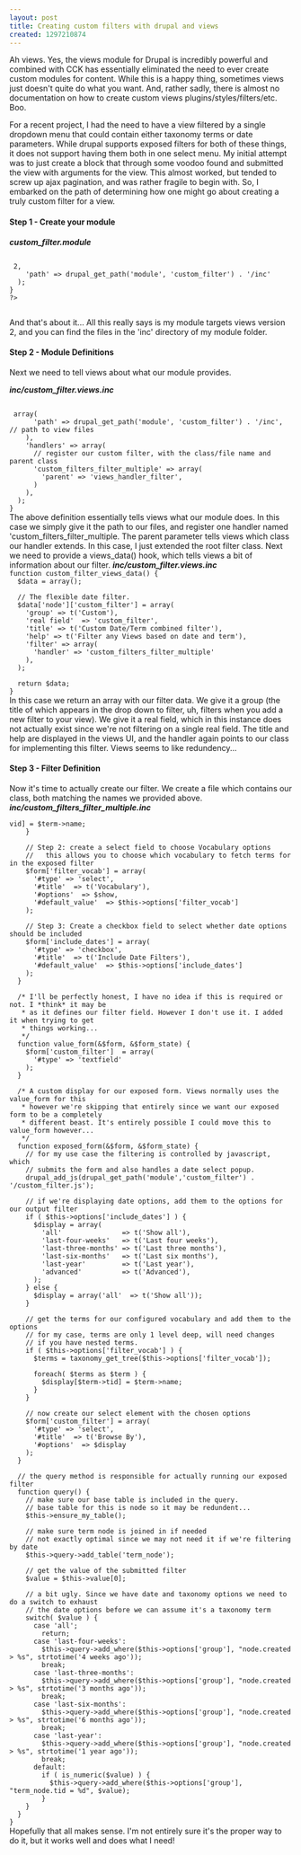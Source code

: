 ```yaml
---
layout: post
title: Creating custom filters with drupal and views
created: 1297210874
---
```

Ah views. Yes, the views module for Drupal is incredibly powerful and combined with CCK has essentially eliminated the need to ever create custom modules for content. While this is a happy thing, sometimes views just doesn't quite do what you want. And, rather sadly, there is almost no documentation on how to create custom views plugins/styles/filters/etc. Boo. 

For a recent project, I had the need to have a view filtered by a single dropdown menu that could contain either taxonomy terms or date parameters. While drupal supports exposed filters for both of these things, it does not support having them both in one select menu. My initial attempt was to just create a block that through some voodoo found and submitted the view with arguments for the view. This almost worked, but tended to screw up ajax pagination, and was rather fragile to begin with. So, I embarked on the path of determining how one might go about creating a truly custom filter for a view. 

<h4>Step 1 - Create your module</h4>

<b><i>custom_filter.module</i></b>
<code>
<?php
function custom_filter_views_api() {
  return array(
    'api' => 2,
    'path' => drupal_get_path('module', 'custom_filter') . '/inc'
  );
}
?>
</code>

And that's about it... All this really says is my module targets views version 2, and you can find the files in the 'inc' directory of my module folder. 

<h4>Step 2 - Module Definitions </h2>

Next we need to tell views about what our module provides.

<b><i>inc/custom_filter.views.inc</i></b>
<code>

<?php
/**
 * Implementation of hook_views_handlers() to register all of the basic handlers
 * views uses.
 */
function custom_filter_views_handlers() {
  return array(
    'info' => array(
      'path' => drupal_get_path('module', 'custom_filter') . '/inc', // path to view files
    ),
    'handlers' => array(
      // register our custom filter, with the class/file name and parent class
      'custom_filters_filter_multiple' => array(
        'parent' => 'views_handler_filter',
      )
    ),
  );
}
</code>

The above definition essentially tells views what our module does. In this case we simply give it the path to our files, and register one handler named 'custom_filters_filter_multiple. The parent parameter tells views which class our handler extends. In this case, I just extended the root filter class.

Next we need to provide a views_data() hook, which tells views a bit of information about our filter.

<b><i>inc/custom_filter.views.inc</i></b>
<code>
function custom_filter_views_data() {
  $data = array();
  
  // The flexible date filter.
  $data['node']['custom_filter'] = array(
    'group' => t('Custom'),
    'real field'  => 'custom_filter',
    'title' => t('Custom Date/Term combined filter'),
    'help' => t('Filter any Views based on date and term'),
    'filter' => array(
      'handler' => 'custom_filters_filter_multiple'
    ),
  ); 
  
  return $data;
}
</code>

In this case we return an array with our filter data. We give it a group (the title of which appears in the drop down to filter, uh, filters when you add a new filter to your view). We give it a real field, which in this instance does not actually exist since we're not filtering on a single real field. The title and help are displayed in the views UI, and the handler again points to our class for implementing this filter. Views seems to like redundency...

<h4>Step 3 - Filter Definition </h4>

Now it's time to actually create our filter. We create a file which contains our class, both matching the names we provided above. 

<i><b>inc/custom_filters_filter_multiple.inc</b></i>
<code>

<?php

class custom_filters_filter_multiple extends views_handler_filter {
  
  /* this method is used to create the options form for the Views UI when creating a view
   * we use the standard drupal form api to return a form array, with the settings
   * we want to capture. 
   */
  function options_form(&$form, &$form_state) {
    parent::options_form($form, $form_state);

    // Step 1: fetch all our vocabularies, and build an array of options
    $terms = taxonomy_get_vocabularies();
    $show = array();
    foreach($terms as $term) {
      $show[$term->vid] = $term->name;
    }
    
    // Step 2: create a select field to choose Vocabulary options
    //   this allows you to choose which vocabulary to fetch terms for in the exposed filter
    $form['filter_vocab'] = array(
      '#type' => 'select',
      '#title'  => t('Vocabulary'),
      '#options'  => $show,
      '#default_value'  => $this->options['filter_vocab']
    );
    
    // Step 3: Create a checkbox field to select whether date options should be included
    $form['include_dates'] = array(
      '#type' => 'checkbox',
      '#title'  => t('Include Date Filters'),
      '#default_value'  => $this->options['include_dates']
    );
  }
  
  /* I'll be perfectly honest, I have no idea if this is required or not. I *think* it may be
   * as it defines our filter field. However I don't use it. I added it when trying to get
   * things working...
   */
  function value_form(&$form, &$form_state) {
    $form['custom_filter']  = array(
      '#type' => 'textfield'
    );
  }
  
  /* A custom display for our exposed form. Views normally uses the value_form for this
   * however we're skipping that entirely since we want our exposed form to be a completely
   * different beast. It's entirely possible I could move this to value_form however...
   */
  function exposed_form(&$form, &$form_state) {
    // for my use case the filtering is controlled by javascript, which
    // submits the form and also handles a date select popup.
    drupal_add_js(drupal_get_path('module','custom_filter') . '/custom_filter.js');
    
    // if we're displaying date options, add them to the options for our output filter
    if ( $this->options['include_dates'] ) {
      $display = array(
        'all'               => t('Show all'),
        'last-four-weeks'   => t('Last four weeks'),
        'last-three-months' => t('Last three months'),
        'last-six-months'   => t('Last six months'),
        'last-year'         => t('Last year'),
        'advanced'          => t('Advanced'),
      );    
    } else {
      $display = array('all'  => t('Show all'));
    }
    
    // get the terms for our configured vocabulary and add them to the options
    // for my case, terms are only 1 level deep, will need changes
    // if you have nested terms.
    if ( $this->options['filter_vocab'] ) {
      $terms = taxonomy_get_tree($this->options['filter_vocab']);
      
      foreach( $terms as $term ) {
        $display[$term->tid] = $term->name;
      }
    }
    
    // now create our select element with the chosen options
    $form['custom_filter'] = array(
      '#type' => 'select',
      '#title'  => t('Browse By'),
      '#options'  => $display
    );
  }

  // the query method is responsible for actually running our exposed filter
  function query() {
    // make sure our base table is included in the query.
    // base table for this is node so it may be redundent...
    $this->ensure_my_table();

    // make sure term node is joined in if needed
    // not exactly optimal since we may not need it if we're filtering by date
    $this->query->add_table('term_node');
    
    // get the value of the submitted filter
    $value = $this->value[0];

    // a bit ugly. Since we have date and taxonomy options we need to do a switch to exhaust
    // the date options before we can assume it's a taxonomy term
    switch( $value ) {
      case 'all';
        return;
      case 'last-four-weeks':
        $this->query->add_where($this->options['group'], "node.created > %s", strtotime('4 weeks ago'));
        break;
      case 'last-three-months':
        $this->query->add_where($this->options['group'], "node.created > %s", strtotime('3 months ago'));
        break;
      case 'last-six-months':
        $this->query->add_where($this->options['group'], "node.created > %s", strtotime('6 months ago'));
        break;
      case 'last-year':
        $this->query->add_where($this->options['group'], "node.created > %s", strtotime('1 year ago'));
        break;
      default:
        if ( is_numeric($value) ) {
          $this->query->add_where($this->options['group'], "term_node.tid = %d", $value);
        }
    }
  }
}
</code>

Hopefully that all makes sense. I'm not entirely sure it's the proper way to do it, but it works well and does what I need!
